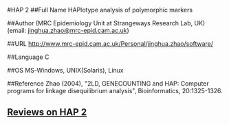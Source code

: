 #HAP 2
##Full Name
HAPlotype analysis of polymorphic markers

##Author
(MRC Epidemiology Unit at Strangeways Research Lab, UK) (email: jinghua.zhao@mrc-epid.cam.ac.uk)

##URL
http://www.mrc-epid.cam.ac.uk/Personal/jinghua.zhao/software/

##Language
C

##OS
MS-Windows, UNIX(Solaris), Linux

##Reference
Zhao (2004), "2LD, GENECOUNTING and HAP: Computer programs for linkage disequilibrium analysis", Bioinformatics, 20:1325-1326.


## [Reviews on HAP 2](https://github.com/gaow/genetic-analysis-software/issues/196)